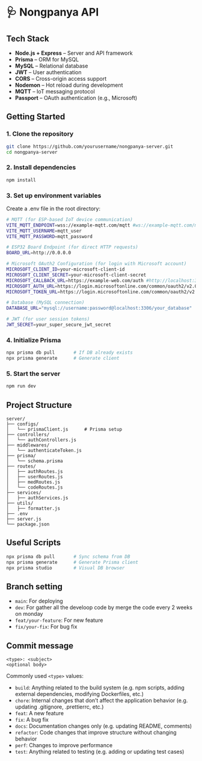 # 🩺 Nongpanya API

## Tech Stack
- **Node.js + Express** – Server and API framework
- **Prisma** – ORM for MySQL
- **MySQL** – Relational database
- **JWT** – User authentication
- **CORS** – Cross-origin access support
- **Nodemon** – Hot reload during development
- **MQTT** – IoT messaging protocol
- **Passport** – OAuth authentication (e.g., Microsoft)

## Getting Started

### 1. Clone the repository

```bash
git clone https://github.com/yourusername/nongpanya-server.git
cd nongpanya-server
```
### 2. Install dependencies
```bash
npm install
```
### 3. Set up environment variables
Create a .env file in the root directory:
```bash
# MQTT (for ESP-based IoT device communication)
VITE_MQTT_ENDPOINT=wss://example-mqtt.com/mqtt #ws://example-mqtt.com/mqtt
VITE_MQTT_USERNAME=mqtt_user
VITE_MQTT_PASSWORD=mqtt_password

# ESP32 Board Endpoint (for direct HTTP requests)
BOARD_URL=http://0.0.0.0

# Microsoft OAuth2 Configuration (for login with Microsoft account)
MICROSOFT_CLIENT_ID=your-microsoft-client-id
MICROSOFT_CLIENT_SECRET=your-microsoft-client-secret
MICROSOFT_CALLBACK_URL=https://example-web.com/auth #http://localhost:3001/auth
MICROSOFT_AUTH_URL=https://login.microsoftonline.com/common/oauth2/v2.0/authorize
MICROSOFT_TOKEN_URL=https://login.microsoftonline.com/common/oauth2/v2.0/token

# Database (MySQL connection)
DATABASE_URL="mysql://username:password@localhost:3306/your_database"

# JWT (for user session tokens)
JWT_SECRET=your_super_secure_jwt_secret
```
### 4. Initialize Prisma
```bash
npx prisma db pull       # If DB already exists
npx prisma generate      # Generate client
```
### 5. Start the server
```bash
npm run dev
```

## Project Structure
```
server/
├── configs/
│   └── prismaClient.js      # Prisma setup
├── controllers/
│   └── authControllers.js
├── middlewares/
│   └── authenticateToken.js
├── prisma/
│   └── schema.prisma
├── routes/
│   ├── authRoutes.js
│   ├── userRoutes.js
│   ├── medRoutes.js
│   └── codeRoutes.js
├── services/
│   ├── authServices.js
├── utils/
│   ├── formatter.js
├── .env
├── server.js
└── package.json
```
## Useful Scripts
```bash
npx prisma db pull       # Sync schema from DB
npx prisma generate      # Generate Prisma client
npx prisma studio        # Visual DB browser
```
## Branch setting
- `main`: For deploying
- `dev`: For gather all the develoop code by merge the code every 2 weeks on monday
- `feat/your-feature`: For new feature
- `fix/your-fix`: For bug fix

## Commit message
```
<type>: <subject>
<optional body>
```
Commonly used `<type>` values:
- `build`: Anything related to the build system (e.g. npm scripts, adding external dependencies, modifying Dockerfiles, etc.)
- `chore`: Internal changes that don’t affect the application behavior (e.g. updating .gitignore, .prettierrc, etc.)
- `feat`: A new feature
- `fix`: A bug fix
- `docs`: Documentation changes only (e.g. updating README, comments)
- `refactor`: Code changes that improve structure without changing behavior
- `perf`: Changes to improve performance
- `test`: Anything related to testing (e.g. adding or updating test cases)